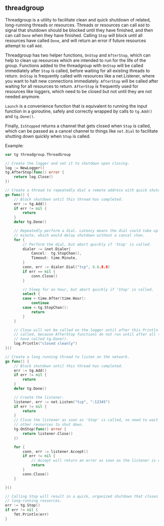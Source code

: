 threadgroup
-----------

Threadgroup is a utility to facilitate clean and quick shutdown of related,
long-running threads or resources. Threads or resources can call `Add` to signal
that shutdown should be blocked until they have finished, and then can call
`Done` when they have finished. Calling `Stop` will block until all resources
have called `Done`, and will return an error if future resources attempt to call
`Add`.

Threadgroup has two helper functions, `OnStop` and `AfterStop`, which can help
to clean up resources which are intended to run for the life of the group.
Functions added to the threadgroup with `OnStop` will be called immediately
after `Stop` is called, before waiting for all existing threads to return.
`OnStop` is frequently called with resources like a net.Listener, where you want
to halt new connections immediately. `AfterStop` will be called after waiting
for all resources to return. `AfterStop` is frequently used for resources like
loggers, which need to be closed but not until they are not needed anymore.

`Launch` is a convenience function that is equivalent to running the input
function in a goroutine, safely and correctly wrapped by calls to `tg.Add()` and
`tg.Done()`.

Finally, `IsStopped` returns a channel that gets closed when `Stop` is called,
which can be passed as a cancel channel to things like `net.Dial` to facilitate
shutting down quickly when `Stop` is called.

Example:
```go
var tg threadgroup.ThreadGroup

// Create the logger and set it to shutdown upon closing.
log := NewLogger()
tg.AfterStop(func() error {
	return log.Close()
})

// Create a thread to repeatedly dial a remote address with quick shutdown.
go func() {
	// Block shutdown until this thread has completed.
	err := tg.Add()
	if err != nil {
		return
	}
	defer tg.Done()

	// Repeatedly perform a dial. Latency means the dial could take up to a
	// minute, which would delay shutdown without a cancel chan.
	for {
		// Perform the dial, but abort quickly if 'Stop' is called.
		dialer := &net.Dialer{
			Cancel:  tg.StopChan(),
			Timeout: time.Minute,
		}
		conn, err := dialer.Dial("tcp", 8.8.8.8)
		if err == nil {
			conn.Close()
		}

		// Sleep for an hour, but abort quickly if 'Stop' is called.
		select {
		case <-time.After(time.Hour):
			continue
		case <-tg.StopChan():
			return
		}
	}

	// Close will not be called on the logger until after this Println has been
	// called, because AfterStop functions do not run until after all threads
	// have called tg.Done().
	log.Println("closed cleanly")
}()

// Create a long running thread to listen on the network.
go func() {
	// Block shutdown until this thread has completed.
	err := tg.Add()
	if err != nil {
		return
	}
	defer tg.Done()

	// Create the listener.
	listener, err := net.Listen("tcp", ":12345")
	if err != nil {
		return
	}
	// Close the listener as soon as 'Stop' is called, no need to wait for the
	// other resources to shut down.
	tg.OnStop(func() error {
		return listener.Close()
	})

	for {
		conn, err := listener.Accept()
		if err != nil {
			// Accept will return an error as soon as the listener is closed.
			return
		}
		conn.Close()
	}

}()

// Calling Stop will result in a quick, organized shutdown that closes all
// long-running resources.
err := tg.Stop()
if err != nil {
	fmt.Println(err)
}
```
